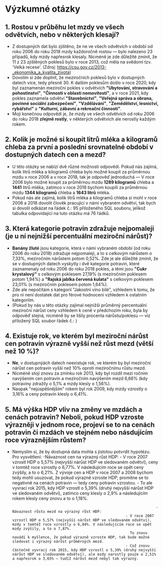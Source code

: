 # Výzkumné otázky

## 1. Rostou v průběhu let mzdy ve všech odvětvích, nebo v některých klesají?

- Z dostupných dat bylo zjištěno, že ne ve všech odvětvích v období od roku 2006 do roku 2018 mzdy každoročně rostou — bylo nalezeno 23 případů, kdy mzdy napřesrok klesaly. Nicméně je zde důležité zmínit, že 11 z 23 zjištěných poklesů bylo v roce 2013, což měla na svědomí tzv. 'Velká recese'. 
(Zdroj: https://csu.gov.cz/2013-_ekonomika_a_kvalita_zivota)
- Dovolím si zde doplnit, že meziročních poklesů bylo v dostupných datech více, tedy přesně 30. K dalším poklesům došlo v roce 2020, kdy byl zaznamenán meziroční pokles v odvětvích **"Ubytování, stravování a pohostinství"**, **"Činnosti v oblasti nemovitostí"**, 
  a v roce 2021, kdy pokles zaznamela odvětví **"Stavebnictví"**, **"Veřejná správa a obrana, povinné sociální zabezpečení"**, **"Vzdělávání"**, **"Zemědělství, lesnictví, rybářství"** a **"Kulturní, zábavní a rekreační činnosti"**.
- Moji konečnou odpovědí je, že mzdy ve všech odvětvích od roku 2006 do roku 2018 **zřejmě rostly**, v některých odvětvích ale nerostly každým rokem.

## 2. Kolik je možné si koupit litrů mléka a kilogramů chleba za první a poslední srovnatelné období v dostupných datech cen a mezd?

- U této otázky se nabízí dvě různé možnosti odpovědi. Pokud nás zajímá, kolik litrů mléka a kilogramů chleba bylo možné koupit za průměrnou mzdu v roce 2006 a v roce 2018, tak je odpověď jednoduchá — V roce 2006 bylo možné koupit za průměrnou mzdu **1289 kilogramů** chleba a **1441** litrů mléka,
  zatímco v roce 2018 bychom koupili za průměrnou mzdu **1344 kilogramů** chleba a **1643 litrů** mléka.
- Pokud nás ale zajímá, kolik litrů mléka a kilogramů chleba si mohl v roce 2006 a 2018 dovolit člověk pracující v námi vybraném odvětví, tak bych si dovolil odkázat na řádek č.: 95  přiloženého SQL souboru, jelikož tabulka odpovídající na tuto otázku má 76 řádků.

## 3. Která kategorie potravin zdražuje nejpomaleji (je u ní nejnižší percentuální meziroční nárůst)?

- **Banány žluté** jsou kategorie, která v námi vybraném období (od roku 2006 do roku 2018) zdražuje nejpomaleji, a to s celkovým nárůstem o 7,33%, meziročním nárůstem potom 0,52%. Zde je ale důležité zmínit, že se v dostupných datech vyskytly i dvě kategorie potravin, které zaznamenaly od roku
  2006 do roku 2018 pokles, a těmi jsou **"Cukr krystalový"** s celkovým poklesem 27,19% (s meziročním poklesem potom 1,94%)  a **"Rajská jablka červená kulata"** s celkovým poklesem 23,01% (s meziročním poklesem potom 1,64%).
- Zde ale nepočítám s kategorií "Jakostní víno bílé", vzhledem k tomu, že pro ni není dostatek dat pro férové hodnocení vzhledem k ostatním kategoriím.
- (Pokud by nás u této otázky zajímal nejnižší průměrný percentuální meziroční nárůst ceny vzhledem k ceně v předchozím roku, byla by odpověď stejná, nicméně by se lišily procenta nárůstu/poklesu — viz přiložený SQL soubor řádek č.: )

## 4. Existuje rok, ve kterém byl meziroční nárůst cen potravin výrazně vyšší než růst mezd (větší než 10 %)?

- **Ne**, v dostupnýách datech neexistuje rok, ve kterém by byl meziroční nárůst cen potravin vyšší než 10% oproti meziročnímu růstu mezd.
- Nicméně stojí znovu za zmínku rok 2013, kdy byl rozdíl mezi ročním navýšením cen potravin a meziročním navýšením mezd 6,66% (kdy potraviny zdražily o 5,1% a mzdy klesly o 1,56%). 
- Naopak "nejúspěšnějším" rokem byl rok 2009, kdy mzdy vzrostly o 3,16% a ceny potravin klesly o 6,41%.

##  5. Má výška HDP vliv na změny ve mzdách a cenách potravin? Neboli, pokud HDP vzroste výrazněji v jednom roce, projeví se to na cenách potravin či mzdách ve stejném nebo násdujícím roce výraznějším růstem?

- Nemyslím si, že by dostupná data mohla s jistotou potvrdit hypotézu. Pro vysvětlení:
                                                                        -Návaznost cen na výrazný růst HDP:
                                                          - V roce 2007 vzrostl HDP o 5,57% (nejvyšší nárůst HDP ve sledovaném odvětví), ceny v tomtéž roce vzrostly o 6,77%. V následujícím roce se opět ceny zvýšily, a to o 6,21%.
                                                            Z vývoje cen a HDP v roce 2007 a 2008 bychom tedy mohli usuzovat, že pokud výrazně vzroste HDP, promítne se to negativně na cenách potravin — tedy ceny potravin vzrostou.
                                                          - To ale vyvrací rok 2015, kdy HDP vzrostl o 5,39% (druhý nejvyšší nárůst HDP ve sledovaném odvětví), zatímco ceny klesly o 2,9% a následujícím rokem klesly ceny znovu a to o 1,18%.

                                                                        -Návaznost růstu mezd na výrazný růst HDP:
                                                          - V roce 2007 vzrostl HDP o 5,57% (nejvyšší nárůst HDP ve sledovaném odvětví), mzdy v tomtéž roce vzrostly o 6,84%. V následujícím roce se opět mzdy zvýšily, a to o 7,87%.
                                                            To znovu navádí k myšlence, že pokud výrazně vzroste HDP, tak bude možné sledovat i výrazný nárůst průměrných mezd.
                                                          - Což znovu částečně vyvrací rok 2015, kdy HDP vzrostl o 5,39% (druhý nejvyšší nárůst HDP ve sledovaném odvětví), ale mzdy narostly pouze o 2,51% a napřesrok o 3,65% — tudíž nárůst mezd nebyl tak výrazný.
